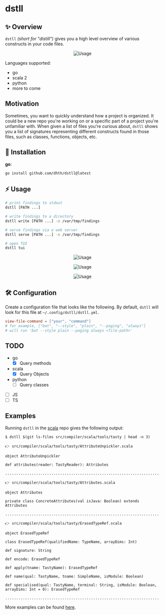 # dstll

✨ Overview
---

`dstll` *(short for "distill")* gives you a high level overview of various
constructs in your code files.

<p align="center">
  <img src="https://tools.dhruvs.space/images/dstll/dstll-1.png" alt="Usage" />
</p>

Languages supported:

- go
- scala 2
- python
- more to come

Motivation
---

Sometimes, you want to quickly understand how a project is organized. It could
be a new repo you're working on or a specific part of a project you're
unfamiliar with. When given a list of files you're curious about, `dstll`
shows you a list of signatures representing different constructs found in those
files, such as classes, functions, objects, etc.

💾 Installation
---

**go**:

```sh
go install github.com/dhth/dstll@latest
```

⚡️ Usage
---

```bash
# print findings to stdout
dstll [PATH ...]

# write findings to a directory
dstll write [PATH ...] -o /var/tmp/findings

# serve findings via a web server
dstll serve [PATH ...] -o /var/tmp/findings

# open TUI
dstll tui
```

<p align="center">
  <img src="https://tools.dhruvs.space/images/dstll/dstll-2.png" alt="Usage" />
</p>

<p align="center">
  <img src="https://tools.dhruvs.space/images/dstll/dstll-3.png" alt="Usage" />
</p>

<p align="center">
  <img src="https://tools.dhruvs.space/images/dstll/dstll-4.png" alt="Usage" />
</p>

🛠️ Configuration
---

Create a configuration file that looks like the following. By default,
`dstll` will look for this file at `~/.config/dstll/dstll.yml`.

```toml
view-file-command = ["your", "command"]
# for example, ["bat", "--style", "plain", "--paging", "always"]
# will run 'bat --style plain --paging always <file-path>'
```

TODO
---

- go
    - [x] Query methods
- scala
    - [x] Query Objects
- python
    - [ ] Query classes
- [ ] JS
- [ ] TS

Examples
---

Running `dstll` in the [scala][1] repo gives the following output:

```
$ dstll $(git ls-files src/compiler/scala/tools/tasty | head -n 3)

👉 src/compiler/scala/tools/tasty/AttributeUnpickler.scala

object AttributeUnpickler

def attributes(reader: TastyReader): Attributes

................................................................................

👉 src/compiler/scala/tools/tasty/Attributes.scala

object Attributes

private class ConcreteAttributes(val isJava: Boolean) extends Attributes

................................................................................

👉 src/compiler/scala/tools/tasty/ErasedTypeRef.scala

object ErasedTypeRef

class ErasedTypeRef(qualifiedName: TypeName, arrayDims: Int)

def signature: String

def encode: ErasedTypeRef

def apply(tname: TastyName): ErasedTypeRef

def name(qual: TastyName, tname: SimpleName, isModule: Boolean)

def specialised(qual: TastyName, terminal: String, isModule: Boolean, arrayDims: Int = 0): ErasedTypeRef

................................................................................
```

More examples can be found [here](./examples).

[1]: https://github.com/scala/scala
